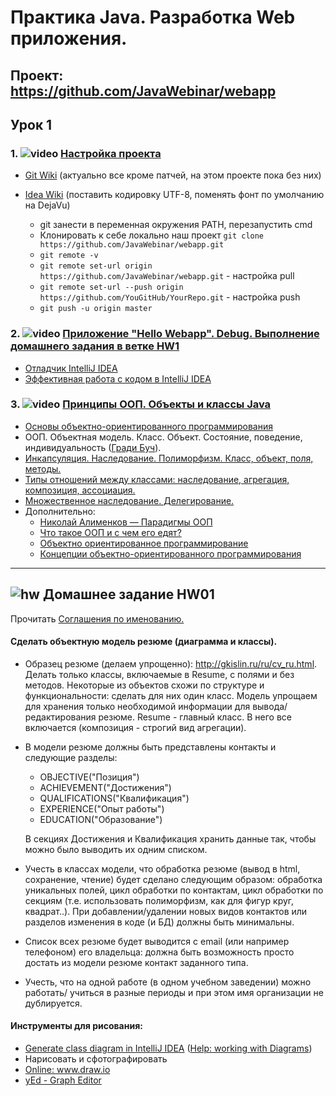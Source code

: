 Практика Java. Разработка Web приложения.
===============================

## Проект: https://github.com/JavaWebinar/webapp

## Урок 1

### 1. ![video](https://cloud.githubusercontent.com/assets/13649199/13672715/06dbc6ce-e6e7-11e5-81a9-04fbddb9e488.png) <a href="https://drive.google.com/open?id=0B9Ye2auQ_NsFWUxzYlQtQlA5ZkU">Настройка проекта</a>
- <a href="https://github.com/JavaOPs/topjava/wiki/Git">Git Wiki</a> (актуально все кроме патчей, на этом проекте пока без них)
- <a href="https://github.com/JavaOPs/topjava/wiki/IDEA">Idea Wiki</a> (поставить кодировку UTF-8, поменять фонт по умолчанию на DejaVu)

  - git занести в переменная окружения PATH, перезапустить cmd
  - Клонировать к себе локально наш проект `git clone https://github.com/JavaWebinar/webapp.git`
  - `git remote -v`
  - `git remote set-url origin https://github.com/JavaWebinar/webapp.git` - настройка pull
  - `git remote set-url --push origin https://github.com/YouGitHub/YourRepo.git` - настройка push
  - `git push -u origin master`

### 2. ![video](https://cloud.githubusercontent.com/assets/13649199/13672715/06dbc6ce-e6e7-11e5-81a9-04fbddb9e488.png) <a href="https://drive.google.com/open?id=0B9Ye2auQ_NsFVFJuR2tBZVVXT00">Приложение "Hello Webapp". Debug. Выполнение домашнего задания в ветке HW1</a>
- <a href="http://info.javarush.ru/idea_help/2014/01/22/Руководство-пользователя-IntelliJ-IDEA-Отладчик-.html">Отладчик IntelliJ IDEA</a>
- <a href="http://jeeconf.com/archive/jeeconf-2013/materials/intellij-idea/">Эффективная работа с кодом в IntelliJ IDEA</a>

### 3. ![video](https://cloud.githubusercontent.com/assets/13649199/13672715/06dbc6ce-e6e7-11e5-81a9-04fbddb9e488.png) <a href="https://drive.google.com/open?id=0B9Ye2auQ_NsFTUstMUo4QldKWGM">Принципы ООП. Объекты и классы Java</a>
  - <a href="http://www.intuit.ru/studies/courses/16/16/lecture/27107">Основы объектно-ориентированного программирования</a>
- ООП. Объектная модель. Класс. Объект. Состояние, поведение, индивидуальность (<a href="http://www1.fcenter.ru/forprint.shtml?online/articles/software/interview/7963">Гради Буч</a>).
- <a href="http://www.intuit.ru/studies/courses/16/16/lecture/27107?page=3">Инкапсуляция. Наследование. Полиморфизм. Класс, объект, поля, методы.</a>
- <a href="https://ru.wikipedia.org/wiki/Диаграмма_классов#.D0.92.D0.B7.D0.B0.D0.B8.D0.BC.D0.BE.D1.81.D0.B2.D1.8F.D0.B7.D0.B8">Типы отношений между классами: наследование, агрегация, композиция, ассоциация.</a>
- <a href="http://citforum.ru/programming/oop_rsis/glava2_1_10.shtml">Множественное наследование. Делегирование.</a>
- Дополнительно:
  - <a href="https://www.youtube.com/watch?v=G6LJkWwZGuc">Николай Алименков — Парадигмы ООП</a>
  - <a href="http://devcolibri.com/720">Что такое ООП и с чем его едят?</a>
  - <a href="http://ru.wikipedia.org/wiki/Объектно-ориентированное_программирование">Объектно ориентированное программирование</a>
  - <a href="http://htmlpreview.github.io/?https://raw.githubusercontent.com/blacky0x0/java-docs-ru/master/tutorials/java/concepts/index.html">Концепции объектно-ориентированного программирования</a>

-----------------------

## ![hw](https://cloud.githubusercontent.com/assets/13649199/13672719/09593080-e6e7-11e5-81d1-5cb629c438ca.png) Домашнее задание HW01
Прочитать <a href="http://www.intuit.ru/studies/courses/16/16/lecture/27113?page=4">Соглашения по именованию.</a>

#### Сделать объектную модель резюме (диаграмма и классы).

  - Образец резюме (делаем упрощенно): http://gkislin.ru/ru/cv_ru.html.
Делать только классы, включаемые в Resume, c полями и без методов.
Некоторые из объектов схожи по структуре и функциональности: сделать для них один класс.
Модель упрощаем для хранения только необходимой информации для вывода/ редактирования резюме.
Resume - главный класс. В него все включается (композиция - строгий вид агрегации).

  - В модели резюме должны быть представлены контакты и следующие разделы:

    - OBJECTIVE("Позиция")
    - ACHIEVEMENT("Достижения")
    - QUALIFICATIONS("Квалификация")
    - EXPERIENCE("Опыт работы")
    - EDUCATION("Образование")

    В секциях Достижения и Квалификация хранить данные так, чтобы можно было выводить их одним списком.

  - Учесть в классах модели, что обработка резюме (вывод в html, сохранение, чтение) будет сделано следующим образом:
обработка уникальных полей, цикл обработки по контактам, цикл обработки по секциям (т.е. использовать полиморфизм, как для фигур круг, квадрат..). При добавлении/удалении новых видов контактов или разделов изменения в коде (и БД) должны быть минимальны.

  - Список всех резюме будет выводится с email (или например телефоном) его владельца: должна быть возможность просто достать из модели резюме контакт заданного типа.

  - Учесть, что на одной работе (в одном учебном заведении)
можно работать/ учиться в разные периоды и при этом имя организации не дублируется.

#### Инструменты для рисования:

- <a href="http://stackoverflow.com/questions/8942751/use-intellij-to-generate-class-diagram#26926334">Generate class diagram in IntelliJ IDEA</a> (<a href="https://www.jetbrains.com/help/idea/2016.1/working-with-diagrams.html?origin=old_help">Help: working with Diagrams</a>)
- Нарисовать и сфотографировать
- <a href="http://www.draw.io">Online: www.draw.io</a>
- <a href="https://www.yworks.com/">yEd - Graph Editor</a>
